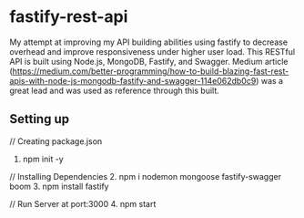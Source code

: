 # fastify-rest-api
My attempt at improving my API building abilities using fastify to decrease overhead and improve responsiveness under higher user load. This RESTful API is built using Node.js, MongoDB, Fastify, and Swagger. Medium article (https://medium.com/better-programming/how-to-build-blazing-fast-rest-apis-with-node-js-mongodb-fastify-and-swagger-114e062db0c9) was a great lead and was used as reference through this built.

## Setting up

// Creating package.json
1. npm init -y

// Installing Dependencies
2. npm i nodemon mongoose fastify-swagger boom
3. npm install fastify

// Run Server at port:3000
4. npm start
